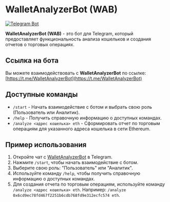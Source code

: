 # WalletAnalyzerBot (WAB)

[![Telegram Bot](https://img.shields.io/badge/Telegram-Bot-blue)](https://t.me/WalletAnalyzerBot)

**WalletAnalyzerBot (WAB)** - это бот для Telegram, который предоставляет функциональность анализа кошельков и создания отчетов о торговых операциях.

## Ссылка на бота

Вы можете взаимодействовать с **WalletAnalyzerBot** по ссылке: [https://t.me/WalletAnalyzerBot](https://t.me/WalletAnalyzerBot)

## Доступные команды

-   `/start` - Начать взаимодействие с ботом и выбрать свою роль (Пользователь или Аналитик).
-   `/help` - Получить справочную информацию о доступных командах.
-   `/analyze <адрес кошелька> eth` - Сформировать отчет по торговым операциям для указанного адреса кошелька в сети Ethereum.

## Пример использования

1. Откройте чат с [WalletAnalyzerBot](https://t.me/WalletAnalyzerBot) в Telegram.
2. Нажмите `/start`, чтобы начать взаимодействие с ботом.
3. Выберите свою роль: "Пользователь" или "Аналитик".
4. Используйте команду `/help`, чтобы получить справочную информацию о доступных командах.
5. Для создания отчета по торговым операциям, используйте команду `/analyze <адрес кошелька> eth`. Например: `/analyze 0x6cd9ec78fd467f2251b6cdb768fd9e312ecfc574 eth`.
